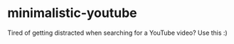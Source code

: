 # minimalistic-youtube
Tired of getting distracted when searching for a YouTube video? Use this :) 
